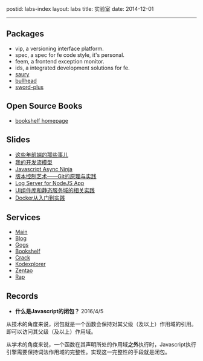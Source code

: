 postid: labs-index
layout: labs
title: 实验室
date: 2014-12-01

---

## Packages

- vip, a versioning interface platform.
- spec, a spec for fe code style, it's personal.
- feem, a frontend exception monitor.
- ids, a integrated development solutions for fe.
- [saury](https://github.com/gejiawen/saury)
- [bullhead](https://github.com/gejiawen/bullhead)
- [sword-plus](https://github.com/gejiawen/sword-plus)


## Open Source Books

- [bookshelf homepage](http://book.gejiawen.com)


## Slides

- [这些年前端的那些事儿](/slides/things-for-fe-in-these-years/)
- [我的开发流模型](/slides/my-dev-workflows/)
- [Javascript Async Ninja](/slides/javascript-async-ninja/)
- [版本控制艺术——Git的原理与实践](/slides/git-theory-and-practise/)
- [Log Server for NodeJS App](/slides/log-server-for-nodejs-app/)
- [UI组件库和静态服务域的相关实践](/slides/how-to-build-ui-widget-and-static-domain/)
- [Docker从入门到实践](/slides/docker-practice/)


## Services

- [Main](http://www.gejiawen.com)
- [Blog](http://blog.gejiawen.com)
- [Gogs](http://gogs.gejiawen.com)
- [Bookshelf](http://book.gejiawen.com)
- [Crack](http://crack.gejiawen.com)
- [Kodexplorer](http://kodexplorer.gejiawen.com)
- [Zentao](http://zentao.gejiawen.com)
- [Rap](http://rap.gejiawen.com)

## Records

- **什么是Javascript的闭包？** 2016/4/5

从技术的角度来说，闭包就是一个函数会保持对其父级（及以上）作用域的引用。即可以访问其父级（及以上）作用域。

从学术的角度来说，一个函数在其声明所处的作用域**之外**执行时，Javascript执行引擎需要保持词法作用域的完整性。实现这一完整性的手段就是闭包。




